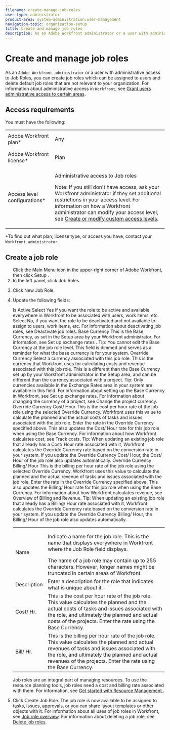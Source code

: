 ```yaml
---
filename: create-manage-job-roles
user-type: administrator
product-area: system-administration;user-management
navigation-topic: organization-setup
title: Create and manage job roles
description: As an Adobe Workfront administrator or a user with administrative access to Job Roles, you can create job roles which can be assigned to users and delete default job roles that are not relevant to your organization. For information about administrative access in Workfront, see Grant users administrative access to certain areas.
---
```


# Create and manage job roles

As an `Adobe Workfront administrator` or a user with administrative access to Job Roles, you can create job roles which can be assigned to users and delete default job roles that are not relevant to your organization. For information about administrative access in `Workfront`, see [Grant users administrative access to certain areas](../../../administration-and-setup/add-users/configure-and-grant-access/grant-users-admin-access-certain-areas.md).

## Access requirements

You must have the following:

<table cellspacing="0"> 
 <col> 
 <col> 
 <tbody> 
  <tr> 
   <td role="rowheader"><span>Adobe Workfront</span> plan*</td> 
   <td> <p>Any </p> </td> 
  </tr> 
  <tr> 
   <td role="rowheader"><span>Adobe Workfront</span> license*</td> 
   <td> <p><span>Plan</span> </p> </td> 
  </tr> 
  <tr> 
   <td role="rowheader">Access level configurations*</td> 
   <td> <p>Administrative access to Job roles</p> <p>Note: If you still don't have access, ask your <span>Workfront administrator</span> if they set additional restrictions in your access level. For information on how a <span>Workfront administrator</span> can modify your access level, see <a href="../../../administration-and-setup/add-users/configure-and-grant-access/create-modify-access-levels.md" class="MCXref xref">Create or modify custom access levels</a>.</p> </td> 
  </tr> 
 </tbody> 
</table>

&#42;To find out what plan, license type, or access you have, contact your `Workfront administrator`.

## Create a job role

<ol data-mc-continue="false"> Click the Main Menu icon in the upper-right corner of Adobe Workfront, then click Setup . 
 <li value="2">In the left panel, click<span class="bold"> Job Roles.</span></li> 
 <li value="3"> <p>Click <span class="bold">New Job Role.</span></p>   </li> 
 <li value="4"> <p>Update the following fields: </p> 
  <table cellspacing="0"> 
   <col> 
   <col> 
   <tbody> 
    <tr> 
     <td role="rowheader">Name</td> 
     <td> <p>Indicate a name for the job role.&nbsp;This is the name that displays everywhere in&nbsp;<span>Workfront</span> where the Job&nbsp;Role field displays. </p> <note type="tip">
       The name of a job role may contain up to 255 characters. However, longer names might be truncated in certain areas of 
       <span>Workfront</span>. 
      </note> </td> 
    </tr> Is Active Select Yes if you want the role to be active and available everywhere in Workfront to be associated with users, work items, etc. Select No, if you want the role to be deactivated and not available to assign to users, work items, etc. For information about deactivating job roles, see Deactivate job roles. 
    <tr> 
     <td role="rowheader">Description</td> 
     <td>Enter a description for the role that indicates what is unique about it. </td> 
    </tr> Base Currency This is the Base Currency, as set in the Setup area by your Workfront administrator. For information, see Set up exchange rates . Tip: You cannot edit the Base Currency at the job role level. This field is dimmed and serves as a reminder for what the base currency is for your system. 
    <tr> 
     <td role="rowheader">Cost/ Hr.</td> 
     <td>This is the cost per hour rate of the job role. This value calculates the planned and the actual costs of tasks and issues associated with the role, and ultimately the planned and actual costs of the projects. <span>Enter the rate using the Base Currency.</span> </td> 
    </tr> 
    <tr> 
     <td role="rowheader">Bill/ Hr. </td> 
     <td>This is the billing per hour rate of the job role. This value calculates the planned and actual revenues of tasks and issues associated with the role, and ultimately the planned and actual revenues of the projects. Enter the rate using the Base Currency. </td> 
    </tr> Override Currency Select a currency associated with this job role. This is the currency that Workfront uses for calculating costs and revenue associated with this job role. This is a different than the Base Currency set up by your Workfront administrator in the Setup area, and can be different than the currency associated with a project. Tip: Only currencies available in the Exchange Rates area in your system are available in this field. For information about setting up the Base Currency in Workfront, see Set up exchange rates. For information about changing the currency of a project, see Change the project currency. Override Currency Cost/ Hour This is the cost per hour rate of the job role using the selected Override Currency. Workfront uses this value to calculate the planned and the actual costs of tasks and issues associated with the job role. Enter the rate in the Override Currency specified above. This also updates the Cost/ Hour rate for this job role when using the Base Currency. For information about how Workfront calculates cost, see Track costs. Tip: When updating an existing job role that already has a Cost/ Hour rate associated with it, Workfront calculates the Override Currency rate based on the conversion rate in your system. If you update the Override Currency Cost/ Hour, the Cost/ Hour of the job role also updates automatically. Override Currency Billing/ Hour This is the billing per hour rate of the job role using the selected Override Currency. Workfront uses this value to calculate the planned and the actual revenue of tasks and issues associated with the job role. Enter the rate in the Override Currency specified above. This also updates the Billing/ Hour rate for this job role when using the Base Currency. For information about how Workfront calculates revenue, see Overview of Billing and Revenue. Tip: When updating an existing job role that already has a Billing/ Hour rate associated with it, Workfront calculates the Override Currency rate based on the conversion rate in your system. If you update the Override Currency Billing/ Hour, the Billing/ Hour of the job role also updates automatically. 
   </tbody> 
  </table> <note type="tip">
   Job roles are an integral&nbsp;part of managing resources. To use the resource planning tools, job roles need a cost and billing rate associated with them. For information, see 
   <a href="../../../resource-mgmt/resource-mgmt-overview/get-started-resource-management.md" class="MCXref xref">Get started with Resource Management </a>. 
  </note> </li> 
 <li value="5"> <p>Click <span class="bold">Create Job Role</span>. The job role is now available to be assigned to tasks, issues, approvals, or you can share layout templates or other objects with it. For information about all uses of job roles in&nbsp;<span>Workfront</span>, see <a href="../../../administration-and-setup/set-up-workfront/organizational-setup/job-role-overview.md" class="MCXref xref">Job role overview</a>. For information about deleting a job role, see <a href="../../../administration-and-setup/set-up-workfront/organizational-setup/delete-job-roles.md" class="MCXref xref">Delete job roles</a>. </p> </li> 
</ol>

<!--
Delete a job role Click the Main Menu icon in the upper-right corner of Adobe Workfront, then click Setup . Click Job Roles. Select the job role that you want to delete, then click Delete. If there are any objects (users, tasks, issues) that are assigned to the job role, do one of the following: Replace the job role with a different job role: Select the new job role from the drop-down list. Any current and past resource allocations that are associated with the deleted job role are transferred to the job role that you select. Users who have only one job role assigned to them are reassigned to the job role that you select; users who have a secondary job role assigned to them are not reassigned to the job role that you select. Delete the job role and its resource allocation: Select None from the drop-down list. Important: Deleting a job role deletes all current and past resource allocation related to that job role for all projects. For example, if a task or issue is assigned to only that job role, the task or issue is unassigned after the job role is deleted. Click Yes, Delete It.
-->

##  

